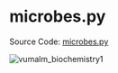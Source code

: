 # microbes.py

Source Code:
[microbes.py](https://github.com/jeremyaemmett/VU-MALM/blob/main/microbes.py)

![vumalm_biochemistry1](https://github.com/user-attachments/assets/65b33c89-8aca-487c-9f4d-1de180702329)
